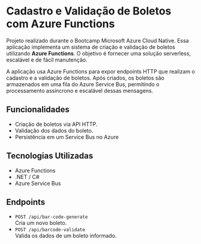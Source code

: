 # Cadastro e Validação de Boletos com Azure Functions

Projeto realizado durante o Bootcamp Microsoft Azure Cloud Native. Essa aplicação implementa um sistema de criação e validação de boletos utilizando **Azure Functions**. O objetivo é fornecer uma solução serverless, escalável e de fácil manutenção.

A aplicação usa Azure Functions para expor endpoints HTTP que realizam o cadastro e a validação de boletos. Após criados, os boletos são armazenados em uma fila do Azure Service Bus, permitindo o processamento assíncrono e escalável dessas mensagens.

## Funcionalidades

- Criação de boletos via API HTTP.
- Validação dos dados do boleto.
- Persistência em um Service Bus no Azure

## Tecnologias Utilizadas

- Azure Functions
- .NET / C#
- Azure Service Bus 

## Endpoints

- `POST /api/bar-code-generate`  
  Cria um novo boleto.
- `POST /api/barcode-validate`  
  Valida os dados de um boleto informado.
